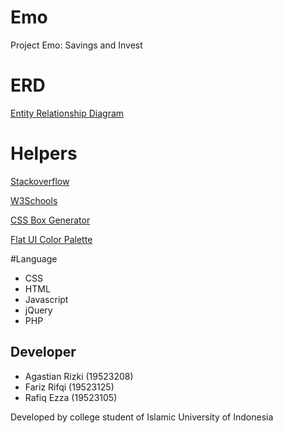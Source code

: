 # Emo
Project Emo: Savings and Invest
# ERD
[Entity Relationship Diagram](https://app.creately.com/diagram/PwMFeZiWOtY/view)
# Helpers
[Stackoverflow](http://stackoverflow.com/)

[W3Schools](http://w3schools.com/)

[CSS Box Generator](https://www.cssmatic.com/box-shadow)

[Flat UI Color Palette](https://flatuicolors.com/)

#Language
- CSS
- HTML
- Javascript
- jQuery
- PHP
## Developer ##
  - Agastian Rizki (19523208)
  - Fariz Rifqi (19523125)
  - Rafiq Ezza (19523105)
  
  Developed by college student of Islamic University of Indonesia
